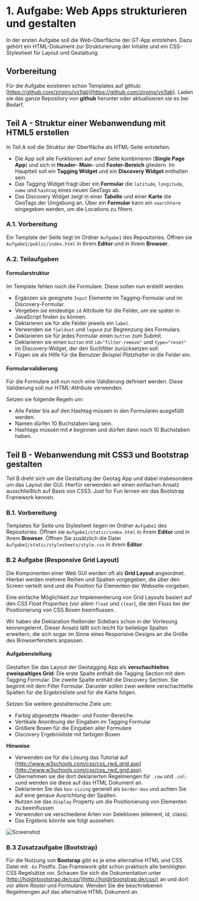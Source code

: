 # 1. Aufgabe: Web Apps strukturieren und gestalten

In der ersten Aufgabe soll die Web-Oberfläche der GT-App entstehen. Dazu gehört ein HTML-Dokument zur Strukturierung der Inhalte und ein CSS-Stylesheet für Layout und Gestaltung.

## Vorbereitung
Für die Aufgabe existieren schon Templates auf github: [https://github.com/zirpins/vs1lab](https://github.com/zirpins/vs1lab). Laden sie das ganze Repository von **github** herunter oder aktualisieren sie es bei Bedarf.

## Teil A - Struktur einer Webanwendung mit HTML5 erstellen
In Teil A soll die Struktur der Oberfläche als HTML-Seite entstehen.

- Die App soll alle Funktionen auf *einer* Seite kombinieren (**Single Page App**) und sich in **Header-** **Main-** und **Footer-Bereich** gliedern. Im Hauptteil soll ein **Tagging Widget** und ein **Discovery Widget** enthalten sein.
- Das Tagging Widget fragt über ein	**Formular** die `latitude`, `longitude`, `name` und `hashtag` eines neuen GeoTags ab.
- Das Discovery Widget zeigt in einer **Tabelle** und einer **Karte** die GeoTags der Umgebung an. Über ein **Formular** kann ein `searchterm` eingegeben werden, um die Locations zu filtern.

### A.1. Vorbereitung
Ein Template der Seite liegt im Ordner `Aufgabe1` des Repositories. Öffnen sie `Aufgabe1/public/index.html` in ihrem **Editor** und in Ihrem **Browser**.

### A.2. Teilaufgaben
#### Formularstruktur
Im Template fehlen noch die Formulare. Diese sollen nun erstellt werden.

- Ergänzen sie geeignete `Input` Elemente im Tagging-Formular und im Discovery-Formular.
- Vergeben sie eindeutige `id` Attribute für die Felder, um sie später in JavaScript finden zu können.
- Deklarieren sie für alle Felder jeweils ein `label`.
- Verwenden sie `fieldset` und `legend` zur Begrenzung des Formulars.
- Deklarieren sie für jedes Formular einen `button` zum Submit.
- Deklarieren sie einen `button` mit `id="filter-remove"` und `type="reset"` im Discovery-Widget, der den Suchfilter zurücksetzen soll.
- Fügen sie als Hilfe für die Benutzer *Beispiel Platzhalter* in die Felder ein.

#### Formularvalidierung
Für die Formulare soll nun noch eine Validierung definiert werden. Diese Validierung soll *nur HTML-Attribute* verwenden.

Setzen sie folgende Regeln um:

- Alle Felder bis auf den Hashtag müssen in den Formularen ausgefüllt werden.
- Namen dürfen 10 Buchstaben lang sein.
- Hashtags müssen mit `#` beginnen und dürfen dann noch 10 Buchstaben haben.

## Teil B - Webanwendung mit CSS3 und Bootstrap gestalten
Teil B dreht sich um die Gestaltung der Geotag App und dabei insbesondere um das Layout der GUI. Hierfür verwenden wir einen einfachen Ansatz ausschließlich auf Basis von CSS3. Just for Fun lernen wir das Bootstrap Framework kennen.

### B.1. Vorbereitung
Templates für Seite uns Stylesheet liegen im Ordner `Aufgabe1` des Repositories. Öffnen sie `Aufgabe1/static/index.html` in ihrem **Editor** und in Ihrem **Browser**. Öffnen Sie zusätzlich die Datei `Aufgabe1/static/stylesheets/style.css` in ihrem **Editor**.

### B.2 Aufgabe (Responsive Grid Layout)
Die Komponenten einer Web GUI werden oft als **Grid Layout** angeordnet. Hierbei werden mehrere Reihen und Spalten vorgegeben, die über den Screen verteilt sind und die Position für Elementen der Webseite vorgeben.

Eine einfache Möglichkeit zur Implementierung von Grid Layouts basiert auf den *CSS Float Properties* (vor allem `float` und `clear`), die den Fluss bei der Positionierung von CSS Boxen beeinflussen.

Wir haben die Deklaration fließender Sidebars schon in der Vorlesung kennengelernt. Dieser Ansatz läßt sich leicht für beliebige Spalten erweitern, die sich sogar im Sinne eines Responsive Designs an die Größe des Browserfensters anpassen.  

#### Aufgabenstellung
Gestalten Sie das Layout der Geotagging App als **verschachteltes zweispaltiges Grid**: Die erste Spalte enthält die Tagging Section mit dem Tagging Formular. Die zweite Spalte enthält die Discovery Section. Sie beginnt mit dem Filter Formular. Darunter sollen zwei weitere verschachtelte Spalten für die Ergebnisliste und für die Karte folgen.

Setzen Sie weitere gestalterische Ziele um:
- Farbig abgesetzte Header- und Footer-Bereiche
- Vertikale Anordnung der Eingaben im Tagging Formular
- Größere Boxen für die Eingaben aller Formulare
- Discovery Ergebnisliste mit farbigen Boxen

**Hinweise**
- Verwenden sie für die Lösung das Tutorial auf [http://www.w3schools.com/css/css_rwd_grid.asp](http://www.w3schools.com/css/css_rwd_grid.asp).
- Übernehmen sie die dort deklarierten Regelmengen für `.row` und `.col-x`und wenden sie diese auf das HTML Dokument an.
- Deklarieren Sie das `box-sizing` generell als `border-box` und achten Sie auf eine genaue Ausrichtung der Spalten.
- Nutzen sie das `display` Property um die Positionierung von Elementen zu beeinflussen
- Verwenden sie verschiedene Arten von Selektoren (element, id, class).
- Das Ergebnis könnte wie folgt aussehen:

![Screenshot](https://github.com/zirpins/vs1lab/blob/master/gta-screen.png)

### B.3 Zusatzaufgabe (Bootstrap)
Für die Nutzung von **Bootsrap** gibt es je eine alternative HTML und CSS Datei mit `-bs` Postfix. Das Framework gibt schon praktisch alle benötigten CSS Regelsätze vor. Schauen Sie sich die Dokumentation unter [http://holdirbootstrap.de/css/](http://holdirbootstrap.de/css/) an und dort vor allem *Raster* und *Formulare*. Wenden Sie die beschriebenen Regelmengen auf das alternative HTML Dokument an.
